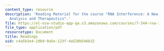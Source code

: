 ```yaml
---
content_type: resource
description: 'Reading Material for the course "RNA Interference: A New Tool for Genetic
  Analysis and Therapeutics".'
file: https://ol-ocw-studio-app-qa.s3.amazonaws.com/courses/7-344-rna-interference-a-new-tool-for-genetic-analysis-and-therapeutics-fall-2004/c4a5b3e42db99a5e123f4a520b546b32_readings_7344.pdf
file_type: application/pdf
resourcetype: Document
title: Readings
uid: c4a5b3e4-2db9-9a5e-123f-4a520b546b32
---
```

